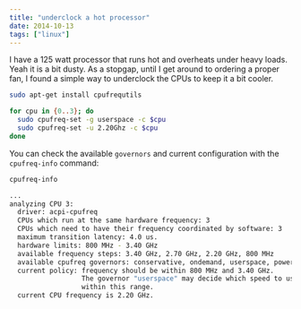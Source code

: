 ```yaml
---
title: "underclock a hot processor"
date: 2014-10-13 
tags: ["linux"]
---
```


I have a 125 watt processor that runs hot and overheats under heavy loads. Yeah it is a bit dusty. As a stopgap, until I get around to ordering a proper fan, I found a simple way to underclock the CPUs to keep it a bit cooler.

```bash
sudo apt-get install cpufrequtils

for cpu in {0..3}; do
  sudo cpufreq-set -g userspace -c $cpu
  sudo cpufreq-set -u 2.20Ghz -c $cpu
done
```

You can check the available `governors` and current configuration with the `cpufreq-info` command:

```bash
cpufreq-info

...
analyzing CPU 3:
  driver: acpi-cpufreq
  CPUs which run at the same hardware frequency: 3
  CPUs which need to have their frequency coordinated by software: 3
  maximum transition latency: 4.0 us.
  hardware limits: 800 MHz - 3.40 GHz
  available frequency steps: 3.40 GHz, 2.70 GHz, 2.20 GHz, 800 MHz
  available cpufreq governors: conservative, ondemand, userspace, powersave, performance
  current policy: frequency should be within 800 MHz and 3.40 GHz.
                  The governor "userspace" may decide which speed to use
                  within this range.
  current CPU frequency is 2.20 GHz.
```


